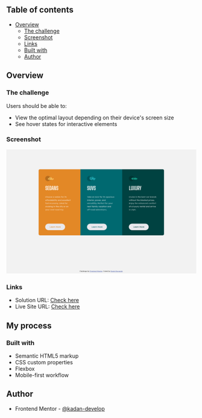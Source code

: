 ## Table of contents

- [Overview](#overview)
  - [The challenge](#the-challenge)
  - [Screenshot](#screenshot)
  - [Links](#links)
  - [Built with](#built-with)
  - [Author](#author)

## Overview

### The challenge

Users should be able to:

- View the optimal layout depending on their device's screen size
- See hover states for interactive elements

### Screenshot

![](./images/screenshot.png)

### Links

- Solution URL: [Check here](https://www.frontendmentor.io/solutions/preview-card-woFUvjDQPQ)
- Live Site URL: [Check here](https://celadon-semifreddo-5cf6d7.netlify.app/)

## My process

### Built with

- Semantic HTML5 markup
- CSS custom properties
- Flexbox
- Mobile-first workflow

## Author

- Frontend Mentor - [@kadan-develop](https://www.frontendmentor.io/profile/kadan-develop)
